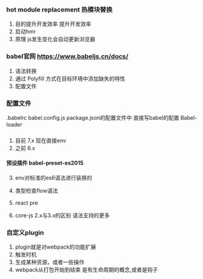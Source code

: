 ### hot  module replacement 热模块替换
1. 目的提升开发效率 提升开发效率
2. 启动hmr
3. 原理  js发生变化会自动更新浏览器

### babel官网 https://www.babeljs.cn/docs/  
1. 语法转换
2. 通过 Polyfill  方式在目标环境中添加缺失的特性
3. 配置文件
### 配置文件
.babelrc
babel.config.js
package.json的配置文件中 直接写babel的配置
Babel-loader


###
1. 目前 7.x 现在直接env
2. 之前 6.x 
#### 预设插件 babel-preset-es2015

3. env对标准的es6语法进行装换的
4. 类型检查flow语法
5. react pre

6. core-js 2.x与3.x的区别
语法支持的更多

### 自定义plugin
1.  plugin就是对webpack的功能扩展
2.  触发时机
3. 生成某种资源，或者一些操作
4. webpack从打包开始到结束 是有生命周期的概念,或者是钩子